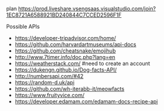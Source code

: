 plan
https://prod.liveshare.vsengsaas.visualstudio.com/join?1EC8721A6588921BD240844C7CCED2596F1F

Possible APIs
- https://developer-tripadvisor.com/home/
- https://github.com/harvardartmuseums/api-docs
- https://github.com/cheatsnake/emojihub
- http://www.7timer.info/doc.php?lang=en
- https://weatherstack.com/ #need to create an account
- https://dukengn.github.io/Dog-facts-API/
- http://numbersapi.com/#42
- https://random-d.uk/api
- https://github.com/wh-iterabb-it/meowfacts 
- https://www.fruityvice.com/
- https://developer.edamam.com/edamam-docs-recipe-api
